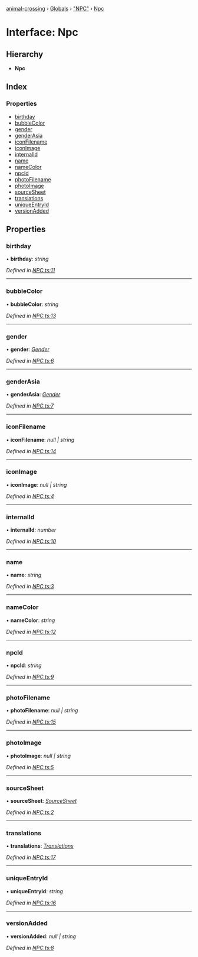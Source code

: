 [animal-crossing](../README.md) › [Globals](../globals.md) › ["NPC"](../modules/_npc_.md) › [Npc](_npc_.npc.md)

# Interface: Npc

## Hierarchy

* **Npc**

## Index

### Properties

* [birthday](_npc_.npc.md#birthday)
* [bubbleColor](_npc_.npc.md#bubblecolor)
* [gender](_npc_.npc.md#gender)
* [genderAsia](_npc_.npc.md#genderasia)
* [iconFilename](_npc_.npc.md#iconfilename)
* [iconImage](_npc_.npc.md#iconimage)
* [internalId](_npc_.npc.md#internalid)
* [name](_npc_.npc.md#name)
* [nameColor](_npc_.npc.md#namecolor)
* [npcId](_npc_.npc.md#npcid)
* [photoFilename](_npc_.npc.md#photofilename)
* [photoImage](_npc_.npc.md#photoimage)
* [sourceSheet](_npc_.npc.md#sourcesheet)
* [translations](_npc_.npc.md#translations)
* [uniqueEntryId](_npc_.npc.md#uniqueentryid)
* [versionAdded](_npc_.npc.md#versionadded)

## Properties

###  birthday

• **birthday**: *string*

*Defined in [NPC.ts:11](https://github.com/Norviah/animal-crossing/blob/ee641cf/module/types/NPC.ts#L11)*

___

###  bubbleColor

• **bubbleColor**: *string*

*Defined in [NPC.ts:13](https://github.com/Norviah/animal-crossing/blob/ee641cf/module/types/NPC.ts#L13)*

___

###  gender

• **gender**: *[Gender](../enums/_npc_.gender.md)*

*Defined in [NPC.ts:6](https://github.com/Norviah/animal-crossing/blob/ee641cf/module/types/NPC.ts#L6)*

___

###  genderAsia

• **genderAsia**: *[Gender](../enums/_npc_.gender.md)*

*Defined in [NPC.ts:7](https://github.com/Norviah/animal-crossing/blob/ee641cf/module/types/NPC.ts#L7)*

___

###  iconFilename

• **iconFilename**: *null | string*

*Defined in [NPC.ts:14](https://github.com/Norviah/animal-crossing/blob/ee641cf/module/types/NPC.ts#L14)*

___

###  iconImage

• **iconImage**: *null | string*

*Defined in [NPC.ts:4](https://github.com/Norviah/animal-crossing/blob/ee641cf/module/types/NPC.ts#L4)*

___

###  internalId

• **internalId**: *number*

*Defined in [NPC.ts:10](https://github.com/Norviah/animal-crossing/blob/ee641cf/module/types/NPC.ts#L10)*

___

###  name

• **name**: *string*

*Defined in [NPC.ts:3](https://github.com/Norviah/animal-crossing/blob/ee641cf/module/types/NPC.ts#L3)*

___

###  nameColor

• **nameColor**: *string*

*Defined in [NPC.ts:12](https://github.com/Norviah/animal-crossing/blob/ee641cf/module/types/NPC.ts#L12)*

___

###  npcId

• **npcId**: *string*

*Defined in [NPC.ts:9](https://github.com/Norviah/animal-crossing/blob/ee641cf/module/types/NPC.ts#L9)*

___

###  photoFilename

• **photoFilename**: *null | string*

*Defined in [NPC.ts:15](https://github.com/Norviah/animal-crossing/blob/ee641cf/module/types/NPC.ts#L15)*

___

###  photoImage

• **photoImage**: *null | string*

*Defined in [NPC.ts:5](https://github.com/Norviah/animal-crossing/blob/ee641cf/module/types/NPC.ts#L5)*

___

###  sourceSheet

• **sourceSheet**: *[SourceSheet](../enums/_npc_.sourcesheet.md)*

*Defined in [NPC.ts:2](https://github.com/Norviah/animal-crossing/blob/ee641cf/module/types/NPC.ts#L2)*

___

###  translations

• **translations**: *[Translations](_npc_.translations.md)*

*Defined in [NPC.ts:17](https://github.com/Norviah/animal-crossing/blob/ee641cf/module/types/NPC.ts#L17)*

___

###  uniqueEntryId

• **uniqueEntryId**: *string*

*Defined in [NPC.ts:16](https://github.com/Norviah/animal-crossing/blob/ee641cf/module/types/NPC.ts#L16)*

___

###  versionAdded

• **versionAdded**: *null | string*

*Defined in [NPC.ts:8](https://github.com/Norviah/animal-crossing/blob/ee641cf/module/types/NPC.ts#L8)*
